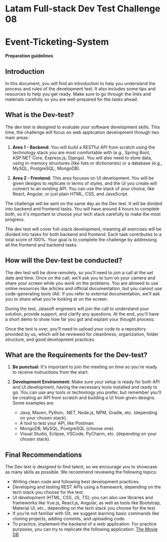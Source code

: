 # Latam Full-stack Dev Test Challenge 08

# Event-Ticketing-System

**Preparation guidelines**
 
## Introduction
In this document, you will find an introduction to help you understand the process and rules of the development test. It also includes some tips and resources to help you get ready. Make sure to go through the links and materials carefully so you are well-prepared for the tasks ahead.
 
## What is the Dev-test?
The dev test is designed to evaluate your software development skills. This time, the challenge will focus on web application development through two main areas:
 
1. **Area 1 - Backend:** You will build a RESTful API from scratch using the technology stack you are most comfortable with (e.g., Spring Boot, ASP.NET Core, Express.js, Django). You will also need to store data, using in-memory structures (like lists or dictionaries) or a database (e.g., MySQL, PostgreSQL, MongoDB).
 
2. **Area 2 - Frontend:** This area focuses on UI development. You will be given designs to replicate in terms of styles, and the UI you create will connect to an existing API. You can use the stack of your choice, like React, Angular, or just plain HTML, CSS, and JavaScript.
 
The challenge will be sent on the same day as the Dev test. It will be divided into backend and frontend tasks. You will have around 4 hours to complete both, so it's important to choose your tech stack carefully to make the most progress.
 
The dev test will cover full-stack development, meaning all exercises will be divided into tasks for both backend and frontend. Each task contributes to a total score of 100%. Your goal is to complete the challenge by addressing all the frontend and backend tasks.
 
## How will the Dev-test be conducted?
The dev test will be done remotely, so you’ll need to join a call at the set date and time. Once on the call, we’ll ask you to turn on your camera and share your screen while you work on the problems. You are allowed to use online resources like articles and official documentation, but you cannot use code-generating tools (AI). If you refer to external documentation, we’ll ask you to share what you’re looking at on the screen.
 
During the test, Jalasoft engineers will join the call to understand your solution, provide support, and clarify any questions. At the end, you’ll have a short demo to show how far you got and explain your thought process.
 
Once the test is over, you’ll need to upload your code to a repository provided by us, which will be reviewed for cleanliness, organization, folder structure, and good development practices.
 
## What are the Requirements for the Dev-test?
1. **Be punctual:** It's important to join the meeting on time so you're ready to receive instructions from the start.
 
2. **Development Environment:** Make sure your setup is ready for both API and UI development, having the necessary tools installed and ready to go. You can use any tools or technology you prefer, but remember you'll be creating an API from scratch and building a UI from given designs. Some examples are:
   - Java, Maven, Python, .NET, Node.js, NPM, Gradle, etc. (depending on your chosen stack).
   - A tool to test your API, like Postman.
   - MongoDB, MySQL, PostgreSQL (choose one).
   - Visual Studio, Eclipse, VSCode, PyCharm, etc. (depending on your chosen stack).
 
## Final Recommendations
The Dev test is designed to find talent, so we encourage you to showcase as many skills as possible. We recommend reviewing the following topics:
- Writing clean code and following best development practices.
- Developing and testing REST APIs using a framework, depending on the tech stack you choose for the test.
- UI development (HTML, CSS, JS, TS); you can also use libraries and frameworks like Vue.js, React.js, Angular, as well as tools like Bootstrap, Material UI, etc., depending on the tech stack you choose for the test.
- If you’re not familiar with Git, we suggest learning basic commands like cloning projects, adding commits, and uploading code.
- To practice, implement the backend of a web application. For practice purposes, you can try to replicate the following application: [The Movie DB](https://www.themoviedb.org/)
